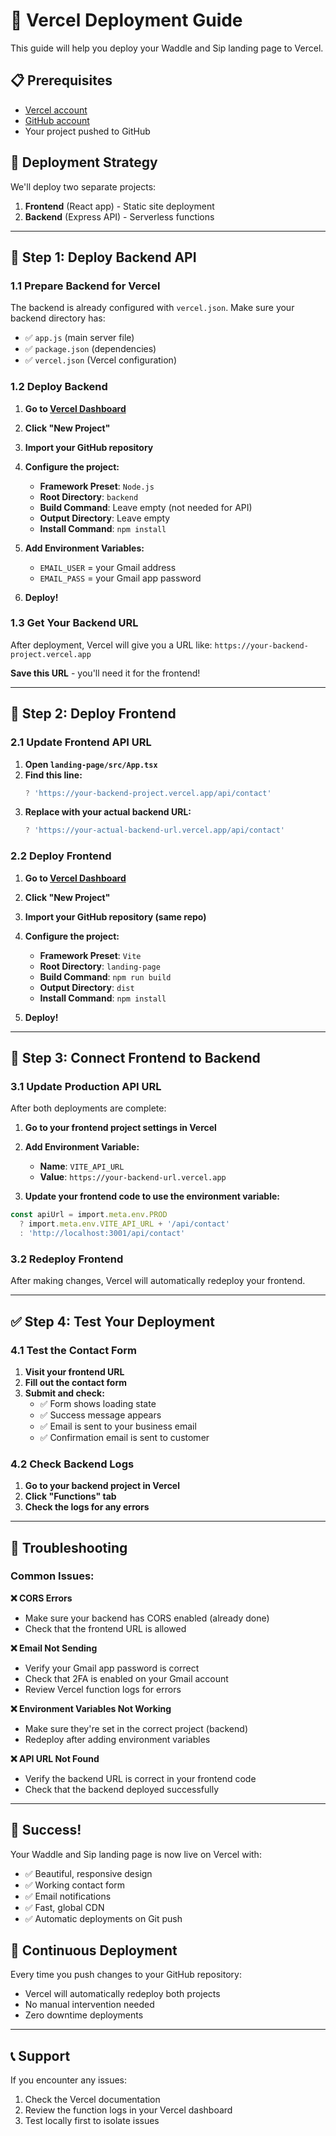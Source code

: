 # 🚀 Vercel Deployment Guide

This guide will help you deploy your Waddle and Sip landing page to Vercel.

## 📋 Prerequisites

- [Vercel account](https://vercel.com/signup)
- [GitHub account](https://github.com)
- Your project pushed to GitHub

## 🎯 Deployment Strategy

We'll deploy two separate projects:
1. **Frontend** (React app) - Static site deployment
2. **Backend** (Express API) - Serverless functions

---

## 🔧 Step 1: Deploy Backend API

### 1.1 Prepare Backend for Vercel

The backend is already configured with `vercel.json`. Make sure your backend directory has:
- ✅ `app.js` (main server file)
- ✅ `package.json` (dependencies)
- ✅ `vercel.json` (Vercel configuration)

### 1.2 Deploy Backend

1. **Go to [Vercel Dashboard](https://vercel.com/dashboard)**
2. **Click "New Project"**
3. **Import your GitHub repository**
4. **Configure the project:**
   - **Framework Preset**: `Node.js`
   - **Root Directory**: `backend`
   - **Build Command**: Leave empty (not needed for API)
   - **Output Directory**: Leave empty
   - **Install Command**: `npm install`

5. **Add Environment Variables:**
   - `EMAIL_USER` = your Gmail address
   - `EMAIL_PASS` = your Gmail app password

6. **Deploy!**

### 1.3 Get Your Backend URL

After deployment, Vercel will give you a URL like:
`https://your-backend-project.vercel.app`

**Save this URL** - you'll need it for the frontend!

---

## 🎨 Step 2: Deploy Frontend

### 2.1 Update Frontend API URL

1. **Open `landing-page/src/App.tsx`**
2. **Find this line:**
   ```typescript
   ? 'https://your-backend-project.vercel.app/api/contact'
   ```
3. **Replace with your actual backend URL:**
   ```typescript
   ? 'https://your-actual-backend-url.vercel.app/api/contact'
   ```

### 2.2 Deploy Frontend

1. **Go to [Vercel Dashboard](https://vercel.com/dashboard)**
2. **Click "New Project"**
3. **Import your GitHub repository (same repo)**
4. **Configure the project:**
   - **Framework Preset**: `Vite`
   - **Root Directory**: `landing-page`
   - **Build Command**: `npm run build`
   - **Output Directory**: `dist`
   - **Install Command**: `npm install`

5. **Deploy!**

---

## 🔗 Step 3: Connect Frontend to Backend

### 3.1 Update Production API URL

After both deployments are complete:

1. **Go to your frontend project settings in Vercel**
2. **Add Environment Variable:**
   - **Name**: `VITE_API_URL`
   - **Value**: `https://your-backend-url.vercel.app`

3. **Update your frontend code to use the environment variable:**

```typescript
const apiUrl = import.meta.env.PROD 
  ? import.meta.env.VITE_API_URL + '/api/contact'
  : 'http://localhost:3001/api/contact'
```

### 3.2 Redeploy Frontend

After making changes, Vercel will automatically redeploy your frontend.

---

## ✅ Step 4: Test Your Deployment

### 4.1 Test the Contact Form

1. **Visit your frontend URL**
2. **Fill out the contact form**
3. **Submit and check:**
   - ✅ Form shows loading state
   - ✅ Success message appears
   - ✅ Email is sent to your business email
   - ✅ Confirmation email is sent to customer

### 4.2 Check Backend Logs

1. **Go to your backend project in Vercel**
2. **Click "Functions" tab**
3. **Check the logs for any errors**

---

## 🔧 Troubleshooting

### Common Issues:

**❌ CORS Errors**
- Make sure your backend has CORS enabled (already done)
- Check that the frontend URL is allowed

**❌ Email Not Sending**
- Verify your Gmail app password is correct
- Check that 2FA is enabled on your Gmail account
- Review Vercel function logs for errors

**❌ Environment Variables Not Working**
- Make sure they're set in the correct project (backend)
- Redeploy after adding environment variables

**❌ API URL Not Found**
- Verify the backend URL is correct in your frontend code
- Check that the backend deployed successfully

---

## 🎉 Success!

Your Waddle and Sip landing page is now live on Vercel with:
- ✅ Beautiful, responsive design
- ✅ Working contact form
- ✅ Email notifications
- ✅ Fast, global CDN
- ✅ Automatic deployments on Git push

## 🔄 Continuous Deployment

Every time you push changes to your GitHub repository:
- Vercel will automatically redeploy both projects
- No manual intervention needed
- Zero downtime deployments

---

## 📞 Support

If you encounter any issues:
1. Check the Vercel documentation
2. Review the function logs in your Vercel dashboard
3. Test locally first to isolate issues 